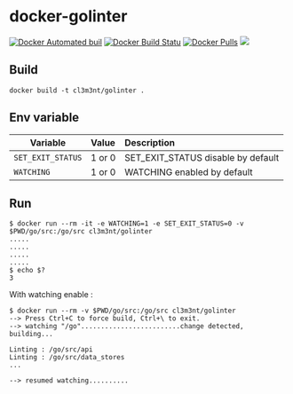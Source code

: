 # docker-golinter

[![Docker Automated buil](https://img.shields.io/docker/automated/cl3m3nt/golinter.svg?style=flat-square)](https://hub.docker.com/r/cl3m3nt/golinter/)
[![Docker Build Statu](https://img.shields.io/docker/build/cl3m3nt/golinter.svg?style=flat-square)](https://hub.docker.com/r/cl3m3nt/golinter/)
[![Docker Pulls](https://img.shields.io/docker/pulls/cl3m3nt/golinter.svg?style=flat-square)](https://hub.docker.com/r/cl3m3nt/golinter/)
[![](https://images.microbadger.com/badges/image/cl3m3nt/golinter.svg)](https://microbadger.com/images/cl3m3nt/golinter "Get your own image badge on microbadger.com")



## Build

```
docker build -t cl3m3nt/golinter .
```

## Env variable

| Variable | Value | Description |
| ------- |:------|:------------|
| `SET_EXIT_STATUS` |  1 or 0 | SET_EXIT_STATUS disable by default|
| `WATCHING` |  1 or 0 | WATCHING enabled by default |


## Run

```
$ docker run --rm -it -e WATCHING=1 -e SET_EXIT_STATUS=0 -v $PWD/go/src:/go/src cl3m3nt/golinter
.....
.....
.....
.....
$ echo $?
3
```

With watching enable :

```
$ docker run --rm -v $PWD/go/src:/go/src cl3m3nt/golinter
--> Press Ctrl+C to force build, Ctrl+\ to exit.
--> watching "/go".........................change detected, building...

Linting : /go/src/api
Linting : /go/src/data_stores
...

--> resumed watching..........
```
